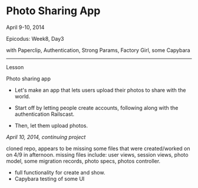 Photo Sharing App
======================

April 9-10, 2014

Epicodus: Week8, Day3

with Paperclip, Authentication, Strong Params, Factory Girl, some Capybara

**********************
Lesson

Photo sharing app

* Let's make an app that lets users upload their photos to share with the world.

* Start off by letting people create accounts, following along with the authentication Railscast.

* Then, let them upload photos.


*April 10, 2014, continuing project*

cloned repo, appears to be missing some files that were created/worked on on 4/9 in afternoon.  missing files include: user views, session views, photo model, some migration records, photo specs, photos controller.

* full functionality for create and show.
* Capybara testing of some UI
